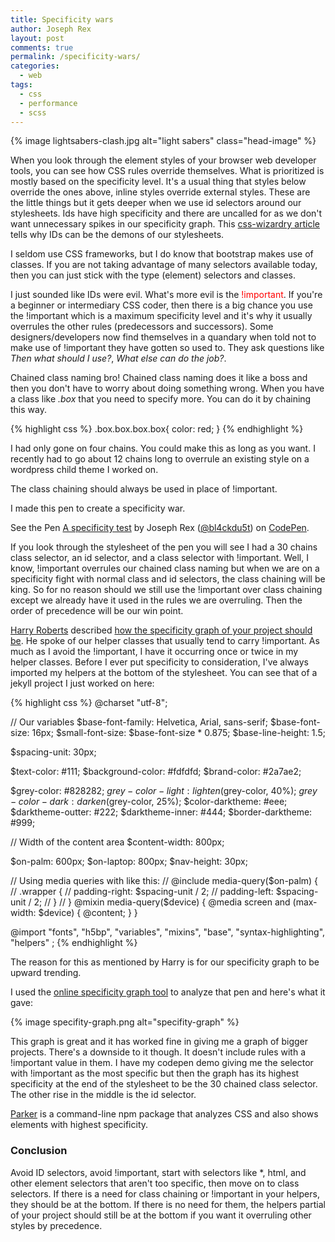 ```yaml
---
title: Specificity wars
author: Joseph Rex
layout: post
comments: true
permalink: /specificity-wars/
categories:
  - web
tags:
  - css
  - performance
  - scss
---
```

{% image lightsabers-clash.jpg alt="light sabers" class="head-image" %}

When you look through the element styles of your browser web developer tools, you can see how CSS rules override themselves. What is prioritized is mostly based on the specificity level. It's a usual thing that styles below override the ones above, inline styles override external styles. These are the little things but it gets deeper when we use id selectors around our stylesheets. Ids have high specificity and there are uncalled for as we don't want unnecessary spikes in our specificity graph. This <a href="http://csswizardry.com/2011/09/when-using-ids-can-be-a-pain-in-the-class/" target="_blank">css-wizardry article</a> tells why IDs can be the demons of our stylesheets.

I seldom use CSS frameworks, but I do know that bootstrap makes use of classes. If you are not taking advantage of many selectors available today, then you can just stick with the type (element) selectors and classes.

I just sounded like IDs were evil. What's more evil is the <span style="color: #ff0000;">!important</span>. If you're a beginner or intermediary CSS coder, then there is a big chance you use the !important which is a maximum specificity level and it's why it usually overrules the other rules (predecessors and successors). Some designers/developers now find themselves in a quandary when told not to make use of !important they have gotten so used to. They ask questions like *Then what should I use?*, *What else can do the job?*.

Chained class naming bro! Chained class naming does it like a boss and then you don't have to worry about doing something wrong. When you have a class like *.box* that you need to specify more. You can do it by chaining this way.

{% highlight css %}
.box.box.box.box{ color: red; }
{% endhighlight %}

I had only gone on four chains. You could make this as long as you want. I recently had to go about 12 chains long to overrule an existing style on a wordpress child theme I worked on.

The class chaining should always be used in place of !important.

I made this pen to create a specificity war.

<p data-height="268" data-theme-id="0" data-slug-hash="PwzPpo" data-default-tab="result" data-user="bl4ckdu5t" class='codepen'>See the Pen <a href='http://codepen.io/bl4ckdu5t/pen/PwzPpo/'>A specificity test</a> by Joseph Rex (<a href='http://codepen.io/bl4ckdu5t'>@bl4ckdu5t</a>) on <a href='http://codepen.io'>CodePen</a>.</p>
<script async src="//assets.codepen.io/assets/embed/ei.js"></script>



If you look through the stylesheet of the pen you will see I had a 30 chains class selector, an id selector, and a class selector with !important. Well, I know, !important overrules our chained class naming but when we are on a specificity fight with normal class and id selectors, the class chaining will be king. So for no reason should we still use the !important over class chaining except we already have it used in the rules we are overruling. Then the order of precedence will be our win point.

<a href="http://twitter.com/csswizardry" target="_blank">Harry Roberts</a> described <a href="http://csswizardry.com/2014/10/the-specificity-graph/" target="_blank">how the specificity graph of your project should be</a>. He spoke of our helper classes that usually tend to carry !important. As much as I avoid the !important, I have it occurring once or twice in my helper classes. Before I ever put specificity to consideration, I've always imported my helpers at the bottom of the stylesheet. You can see that of a jekyll project I just worked on here:

{% highlight css %}
@charset "utf-8";



// Our variables
$base-font-family: 	Helvetica, Arial, sans-serif;
$base-font-size:   	16px;
$small-font-size:  	$base-font-size * 0.875;
$base-line-height: 	1.5;

$spacing-unit:     	30px;

$text-color:       	#111;
$background-color: 	#fdfdfd;
$brand-color:      	#2a7ae2;

$grey-color:       	#828282;
$grey-color-light: 	lighten($grey-color, 40%);
$grey-color-dark:  	darken($grey-color, 25%);
$color-darktheme: 	#eee;
$darktheme-outter: 	#222;
$darktheme-inner: 	#444;
$border-darktheme: 	#999;

// Width of the content area
$content-width:    800px;

$on-palm:          600px;
$on-laptop:        800px;
$nav-height: 	   30px;



// Using media queries with like this:
// @include media-query($on-palm) {
//     .wrapper {
//         padding-right: $spacing-unit / 2;
//         padding-left: $spacing-unit / 2;
//     }
// }
@mixin media-query($device) {
    @media screen and (max-width: $device) {
        @content;
    }
}



@import
        "fonts",
        "h5bp",
        "variables",
        "mixins",
        "base",
        "syntax-highlighting",
        "helpers"
;
{% endhighlight %}

The reason for this as mentioned by Harry is for our specificity graph to be upward trending.

I used the <a href="http://jonassebastianohlsson.com/specificity-graph/" target="_blank">online specificity graph tool</a> to analyze that pen and here's what it gave:

{% image specifity-graph.png alt="specifity-graph" %}

This graph is great and it has worked fine in giving me a graph of bigger projects. There's a downside to it though. It doesn't include rules with a !important value in them. I have my codepen demo giving me the selector with !important as the most specific but then the graph has its highest specificity at the end of the stylesheet to be the 30 chained class selector. The other rise in the middle is the id selector.

<a href="https://github.com/katiefenn/parker" target="_blank">Parker</a> is a command-line npm package that analyzes CSS and also shows elements with highest specificity.

### Conclusion

Avoid ID selectors, avoid !important, start with selectors like *, html, and other element selectors that aren't too specific, then move on to class selectors. If there is a need for class chaining or !important in your helpers, they should be at the bottom. If there is no need for them, the helpers partial of your project should still be at the bottom if you want it overruling other styles by precedence.
